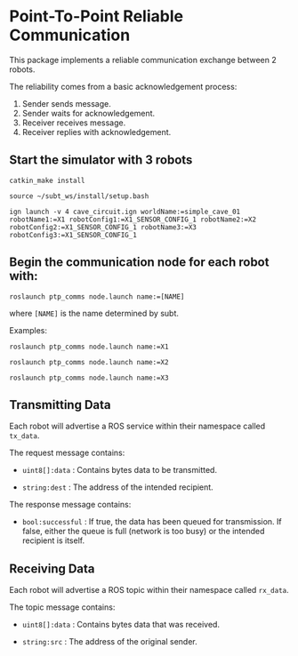 # Point-To-Point Reliable Communication
This package implements a reliable communication exchange between 2 robots.

The reliability comes from a basic acknowledgement process:

1. Sender sends message.
2. Sender waits for acknowledgement.
3. Receiver receives message.
4. Receiver replies with acknowledgement.

## Start the simulator with 3 robots
`catkin_make install`

`source ~/subt_ws/install/setup.bash`

`ign launch -v 4 cave_circuit.ign worldName:=simple_cave_01 robotName1:=X1 robotConfig1:=X1_SENSOR_CONFIG_1 robotName2:=X2 robotConfig2:=X1_SENSOR_CONFIG_1 robotName3:=X3 robotConfig3:=X1_SENSOR_CONFIG_1`

## Begin the communication node for each robot with:
`roslaunch ptp_comms node.launch name:=[NAME]`

where `[NAME]` is the name determined by subt.

Examples:

`roslaunch ptp_comms node.launch name:=X1`

`roslaunch ptp_comms node.launch name:=X2`

`roslaunch ptp_comms node.launch name:=X3`

## Transmitting Data
Each robot will advertise a ROS service within their namespace called `tx_data`.

The request message contains:

- `uint8[]:data` : Contains bytes data to be transmitted.

- `string:dest` : The address of the intended recipient.

The response message contains:

- `bool:successful` : If true, the data has been queued for transmission. If false, either the queue is full (network is too busy) or the intended recipient is itself.

## Receiving Data
Each robot will advertise a ROS topic within their namespace called `rx_data`.

The topic message contains:

- `uint8[]:data` : Contains bytes data that was received.

- `string:src` : The address of the original sender.
